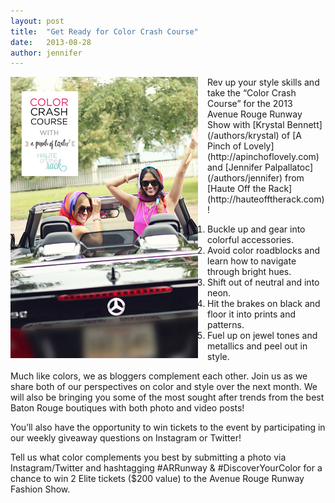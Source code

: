 ```yaml
---
layout: post
title:  "Get Ready for Color Crash Course"
date:   2013-08-28
author: jennifer
---
```

<img src="/img/crash-course.jpg" style="width:300px;float:left;margin-right:15px;margin-bottom:15px;" />
Rev up your style skills and take the “Color Crash Course” for the 2013 Avenue Rouge Runway Show with [Krystal Bennett](/authors/krystal) of [A Pinch of Lovely](http://apinchoflovely.com) and [Jennifer Palpallatoc](/authors/jennifer) from [Haute Off the Rack](http://hauteofftherack.com)! 

1. Buckle up and gear into colorful accessories.
2. Avoid color roadblocks and learn how to navigate through bright hues.
3. Shift out of neutral and into neon.
4. Hit the brakes on black and floor it into prints and patterns.
5. Fuel up on jewel tones and metallics and peel out in style. 

Much like colors, we as bloggers complement each other. Join us as we share both of our perspectives on color and style over the next month. We will also be bringing you some of the most sought after trends from the best Baton Rouge boutiques with both photo and video posts!

You’ll also have the opportunity to win tickets to the event by participating in our weekly giveaway questions on Instagram or Twitter!

Tell us what color complements you best by submitting a photo via Instagram/Twitter and hashtagging #ARRunway & #DiscoverYourColor for a chance to win 2 Elite tickets ($200 value) to the Avenue Rouge Runway Fashion Show.